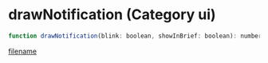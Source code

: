 # drawNotification (Category ui)

```js
function drawNotification(blink: boolean, showInBrief: boolean): number
```

[filename](drawNotification_m.md ':include')